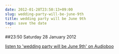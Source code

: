 ```yaml
---
date: 2012-01-28T23:50:13+09:00
slug: wedding-party-will-be-june-9th
title: wedding party will be June 9th
tags: save the date
---
```


##23:50 Saturday 28 January 2012

[listen to 'wedding party will be June 9th' on Audioboo](http://audioboo.fm/boos/643224-wedding-party-will-be-june-9th)



